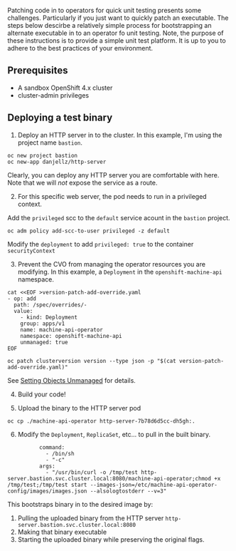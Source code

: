 Patching code in to operators for quick unit testing presents some challenges.  Particularly if you just want to quickly patch an executable.  The steps below descirbe a relatively simple process for bootstrapping an alternate executable in to an operator fo unit testing.  Note, the purpose of these instructions is to provide a simple unit test platform.  It is up to you to adhere to the best practices of your environment.

## Prerequisites
- A sandbox OpenShift 4.x cluster
- cluster-admin privileges

## Deploying a test binary
1. Deploy an HTTP server in to the cluster.  In this example, I'm using the project name `bastion`.
~~~
oc new project bastion
oc new-app danjellz/http-server
~~~

Clearly, you can deploy any HTTP server you are comfortable with here.  Note that we will *not* expose the service as a route.  

2. For this specific web server, the pod needs to run in a privileged context.  

Add the `privileged` scc to the `default` service acount in the `bastion` project.
~~~
oc adm policy add-scc-to-user privileged -z default
~~~

Modify the `deployment` to add `privileged: true` to the container `securityContext`

3. Prevent the CVO from managing the operator resources you are modifying.  In this example, a `Deployment` in the `openshift-machine-api` namespace.

~~~
cat <<EOF >version-patch-add-override.yaml
- op: add
  path: /spec/overrides/-
  value:
    - kind: Deployment
    group: apps/v1
    name: machine-api-operator
    namespace: openshift-machine-api
    unmanaged: true
EOF

oc patch clusterversion version --type json -p "$(cat version-patch-add-override.yaml)"
~~~

See [Setting Objects Unmanaged](https://github.com/openshift/cluster-version-operator/blob/master/docs/dev/clusterversion.md#setting-objects-unmanaged) for details.

4. Build your code!

5. Upload the binary to the HTTP server pod
~~~
oc cp ./machine-api-operator http-server-7b78d6d5cc-dh5gh:.
~~~

6. Modify the `Deployment`, `ReplicaSet`, etc... to pull in the built binary.  

~~~
          command:
            - /bin/sh
            - "-c"
          args:
            - "/usr/bin/curl -o /tmp/test http-server.bastion.svc.cluster.local:8080/machine-api-operator;chmod +x /tmp/test;/tmp/test start --images-json=/etc/machine-api-operator-config/images/images.json --alsologtostderr --v=3"
~~~

This bootstraps binary in to the desired image by:

1. Pulling the uploaded binary from the HTTP server `http-server.bastion.svc.cluster.local:8080`
2. Making that binary executable
3. Starting the uploaded binary while preserving the original flags.
